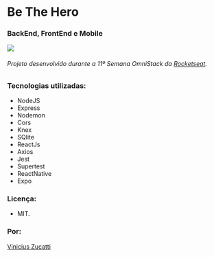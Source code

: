 # Be The Hero
### BackEnd, FrontEnd e Mobile

<img src="https://firebasestorage.googleapis.com/v0/b/imagestorage-4f902.appspot.com/o/GitHub%2Fbe-the-hero%2Fhome.png?alt=media&token=42bccb33-dded-45db-b548-c7e91451827e"/>

###### Projeto desenvolvido durante a 11º Semana OmniStack da [Rocketseat](https://rocketseat.com.br/).

### Tecnologias utilizadas:

- NodeJS
- Express
- Nodemon
- Cors
- Knex
- SQlite
- ReactJs
- Axios
- Jest
- Supertest
- ReactNative
- Expo

### Licença:

- MIT.

### Por:

[Vinicius Zucatti](https://github.com/vczb)
